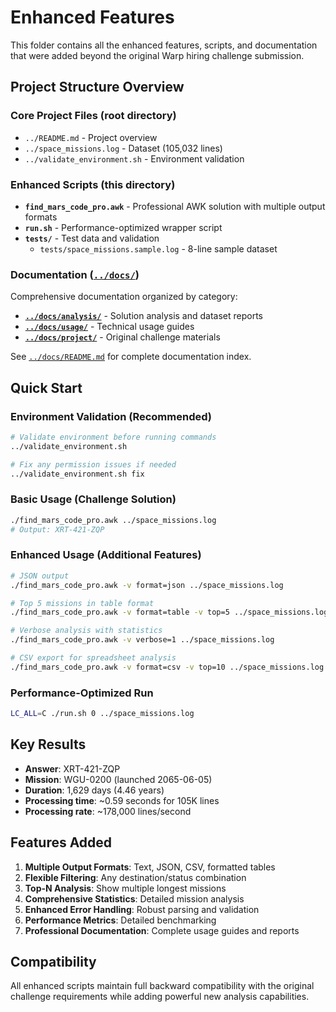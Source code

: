 # Enhanced Features

This folder contains all the enhanced features, scripts, and documentation that were added beyond the original Warp hiring challenge submission.

## Project Structure Overview

### Core Project Files (root directory)
- `../README.md` - Project overview
- `../space_missions.log` - Dataset (105,032 lines)
- `../validate_environment.sh` - Environment validation

### Enhanced Scripts (this directory)
- **`find_mars_code_pro.awk`** - Professional AWK solution with multiple output formats
- **`run.sh`** - Performance-optimized wrapper script
- **`tests/`** - Test data and validation
  - `tests/space_missions.sample.log` - 8-line sample dataset

### Documentation ([`../docs/`](../docs/))
Comprehensive documentation organized by category:
- **[`../docs/analysis/`](../docs/analysis/)** - Solution analysis and dataset reports
- **[`../docs/usage/`](../docs/usage/)** - Technical usage guides  
- **[`../docs/project/`](../docs/project/)** - Original challenge materials

See [`../docs/README.md`](../docs/README.md) for complete documentation index.

## Quick Start

### Environment Validation (Recommended)
```bash
# Validate environment before running commands
../validate_environment.sh

# Fix any permission issues if needed
../validate_environment.sh fix
```

### Basic Usage (Challenge Solution)
```bash
./find_mars_code_pro.awk ../space_missions.log
# Output: XRT-421-ZQP
```

### Enhanced Usage (Additional Features)
```bash
# JSON output
./find_mars_code_pro.awk -v format=json ../space_missions.log

# Top 5 missions in table format
./find_mars_code_pro.awk -v format=table -v top=5 ../space_missions.log

# Verbose analysis with statistics
./find_mars_code_pro.awk -v verbose=1 ../space_missions.log

# CSV export for spreadsheet analysis
./find_mars_code_pro.awk -v format=csv -v top=10 ../space_missions.log
```

### Performance-Optimized Run
```bash
LC_ALL=C ./run.sh 0 ../space_missions.log
```

## Key Results

- **Answer**: XRT-421-ZQP
- **Mission**: WGU-0200 (launched 2065-06-05)
- **Duration**: 1,629 days (4.46 years)
- **Processing time**: ~0.59 seconds for 105K lines
- **Processing rate**: ~178,000 lines/second

## Features Added

1. **Multiple Output Formats**: Text, JSON, CSV, formatted tables
2. **Flexible Filtering**: Any destination/status combination
3. **Top-N Analysis**: Show multiple longest missions
4. **Comprehensive Statistics**: Detailed mission analysis
5. **Enhanced Error Handling**: Robust parsing and validation
6. **Performance Metrics**: Detailed benchmarking
7. **Professional Documentation**: Complete usage guides and reports

## Compatibility

All enhanced scripts maintain full backward compatibility with the original challenge requirements while adding powerful new analysis capabilities.
